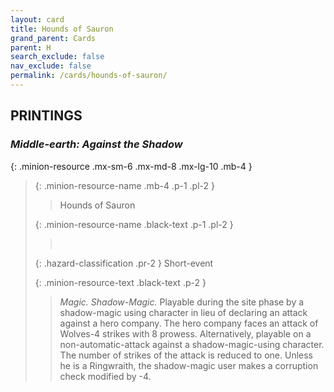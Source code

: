 ```yaml
---
layout: card
title: Hounds of Sauron
grand_parent: Cards
parent: H
search_exclude: false
nav_exclude: false
permalink: /cards/hounds-of-sauron/
---
```


## PRINTINGS


### _Middle-earth: Against the Shadow_

{: .minion-resource .mx-sm-6 .mx-md-8 .mx-lg-10 .mb-4 }
> {: .minion-resource-name .mb-4 .p-1 .pl-2 }
> > <div class="hazard-mp"></div>
> > <div class="card-name">Hounds of Sauron</div>
>
> {: .minion-resource-name .black-text .p-1 .pl-2 }
> > &nbsp;
>
> {: .hazard-classification .pr-2 }
> Short-event
>
> {: .minion-resource-text .black-text .p-2 }
> > _Magic._ _Shadow-_Magic.__ Playable during the site phase by a shadow-magic using character in lieu of declaring an attack against a hero company. The hero company faces an attack of Wolves-4 strikes with 8 prowess. Alternatively, playable on a non-automatic-attack against a shadow-magic-using character. The number of strikes of the attack is reduced to one. Unless he is a Ringwraith, the shadow-magic user makes a corruption check modified by -4. 
> 
